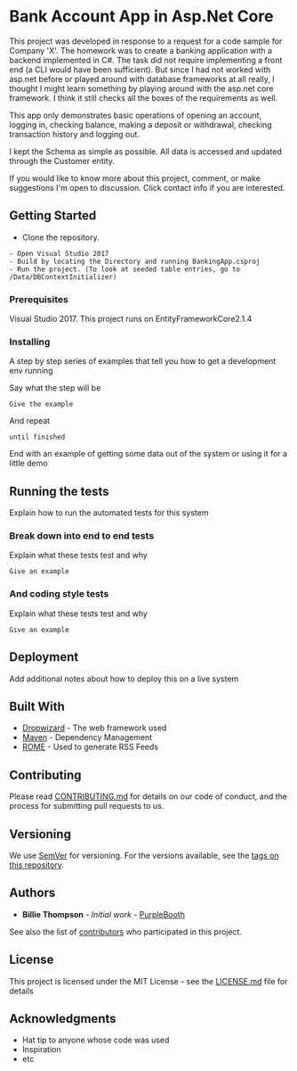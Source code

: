 # Bank Account App in Asp.Net Core

This project was developed in response to a request for a code sample for Company 'X'. 
The homework was to create a banking application with a backend implemented in C#.
The task did not require implementing a front end (a CLI would have been sufficient). 
But since I had not worked with asp.net before or played around with database frameworks at all really, 
I thought I might learn something by playing around with the asp.net core framework. 
I think it still checks all the boxes of the requirements as well.

This app only demonstrates basic operations of opening an account, logging in, checking balance, making a deposit or withdrawal, checking transaction
history and logging out. 

I kept the Schema as simple as possible. All data is accessed and updated through the Customer entity. 

If you would like to know more about this project, comment, or make suggestions I'm open to discussion. Click contact info if you are interested.


## Getting Started
- Clone the repository.
```
- Open Visual Studio 2017
- Build by locating the Directory and running BankingApp.csproj
- Run the project. (To look at seeded table entries, go to /Data/DBContextInitializer)
```




### Prerequisites

Visual Studio 2017.
This project runs on EntityFrameworkCore2.1.4

### Installing

A step by step series of examples that tell you how to get a development env running

Say what the step will be

```
Give the example
```

And repeat

```
until finished
```

End with an example of getting some data out of the system or using it for a little demo

## Running the tests

Explain how to run the automated tests for this system

### Break down into end to end tests

Explain what these tests test and why

```
Give an example
```

### And coding style tests

Explain what these tests test and why

```
Give an example
```

## Deployment

Add additional notes about how to deploy this on a live system

## Built With

* [Dropwizard](http://www.dropwizard.io/1.0.2/docs/) - The web framework used
* [Maven](https://maven.apache.org/) - Dependency Management
* [ROME](https://rometools.github.io/rome/) - Used to generate RSS Feeds

## Contributing

Please read [CONTRIBUTING.md](https://gist.github.com/PurpleBooth/b24679402957c63ec426) for details on our code of conduct, and the process for submitting pull requests to us.

## Versioning

We use [SemVer](http://semver.org/) for versioning. For the versions available, see the [tags on this repository](https://github.com/your/project/tags). 

## Authors

* **Billie Thompson** - *Initial work* - [PurpleBooth](https://github.com/PurpleBooth)

See also the list of [contributors](https://github.com/your/project/contributors) who participated in this project.

## License

This project is licensed under the MIT License - see the [LICENSE.md](LICENSE.md) file for details

## Acknowledgments

* Hat tip to anyone whose code was used
* Inspiration
* etc